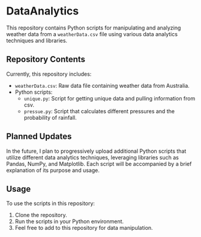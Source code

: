 # DataAnalytics

This repository contains Python scripts for manipulating and analyzing weather data from a `weatherData.csv` file using various data analytics techniques and libraries.

## Repository Contents

Currently, this repository includes:
- `weatherData.csv`: Raw data file containing weather data from Australia.
- Python scripts:
  - `unique.py`: Script for getting unique data and pulling information from csv.
  - `pressue.py`: Script that calculates different pressures and the probability of rainfall.

## Planned Updates

In the future, I plan to progressively upload additional Python scripts that utilize different data analytics techniques, leveraging libraries such as Pandas, NumPy, and Matplotlib.
Each script will be accompanied by a brief explanation of its purpose and usage.

## Usage

To use the scripts in this repository:
1. Clone the repository.
2. Run the scripts in your Python environment.
3. Feel free to add to this repository for data manipulation.
